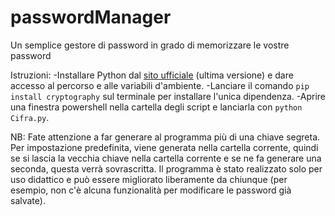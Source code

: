 # passwordManager
Un semplice gestore di password in grado di memorizzare le vostre password

Istruzioni: 
-Installare Python dal [sito ufficiale](https://www.python.org/downloads/) (ultima versione) e dare accesso al percorso e alle variabili d'ambiente. 
-Lanciare il comando ```pip install cryptography``` sul terminale per installare l'unica dipendenza. 
-Aprire una finestra powershell nella cartella degli script e lanciarla con ```python Cifra.py```.

NB: Fate attenzione a far generare al programma più di una chiave segreta. Per impostazione predefinita, viene generata nella cartella corrente, quindi se si lascia la vecchia chiave nella cartella corrente e se ne fa generare una seconda, questa verrà sovrascritta. Il programma è stato realizzato solo per uso didattico e può essere migliorato liberamente da chiunque (per esempio, non c'è alcuna funzionalità per modificare le password già salvate).